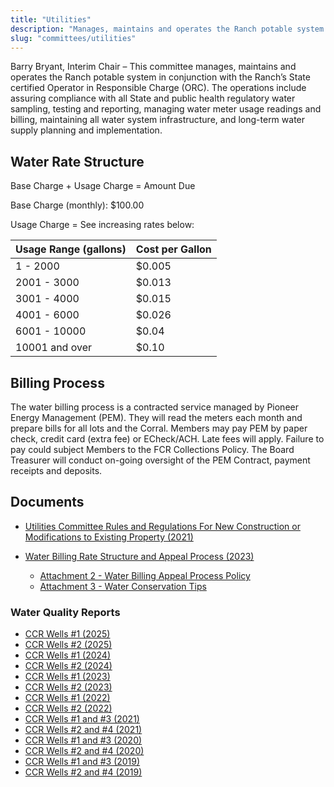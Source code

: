 ```yaml
---
title: "Utilities"
description: "Manages, maintains and operates the Ranch potable system in conjunction with the Ranch’s State certified Operator in Responsible Charge (ORC)."
slug: "committees/utilities"
---
```


Barry Bryant, Interim Chair – This committee manages, maintains and operates the Ranch
potable system in conjunction with the Ranch’s State certified Operator in Responsible Charge
(ORC). The operations include assuring compliance with all State and public health regulatory
water sampling, testing and reporting, managing water meter usage readings and billing,
maintaining all water system infrastructure, and long-term water supply planning and
implementation.

## Water Rate Structure

Base Charge + Usage Charge = Amount Due

Base Charge (monthly): $100.00

Usage Charge = See increasing rates below:

| Usage Range (gallons) | Cost per Gallon |
| --------------------- | --------------- |
| 1 - 2000              | $0.005          |
| 2001 - 3000           | $0.013          |
| 3001 - 4000           | $0.015          |
| 4001 - 6000           | $0.026          |
| 6001 - 10000          | $0.04           |
| 10001 and over        | $0.10           |

## Billing Process

The water billing process is a contracted service managed by Pioneer Energy Management (PEM). They will read the meters each month and prepare bills for all lots and the Corral. Members may pay PEM by paper check, credit card (extra fee) or ECheck/ACH. Late fees will apply. Failure to pay could subject Members to the FCR Collections Policy. The Board Treasurer will conduct on-going oversight of the PEM Contract, payment receipts and deposits.

## Documents

- [Utilities Committee Rules and Regulations For New Construction or Modifications to Existing Property (2021)](/uploads/2021/12/2021_12_Utilities_Committee_Rules_and_Regulations_for_Homeowners.pdf)
- [Water Billing Rate Structure and Appeal Process (2023)](/uploads/documents/water_billing_rate_structure_and_appeals_process_2023.pdf)

  - [Attachment 2 - Water Billing Appeal Process Policy](/uploads/documents/attachment_2_water_billing_appeal_process_policy.pdf)
  - [Attachment 3 - Water Conservation Tips](/uploads/documents/attachment_3_water_conservation_tips.pdf)

### Water Quality Reports

- [CCR Wells #1 (2025)](/uploads/documents/utilities/water_quality_report_no1_ccr_2025.pdf)
- [CCR Wells #2 (2025)](/uploads/documents/utilities/water_quality_report_no2_ccr_2025.pdf)
- [CCR Wells #1 (2024)](/uploads/documents/utilities/water_quality_report_no1_ccr_2024.pdf)
- [CCR Wells #2 (2024)](/uploads/documents/utilities/water_quality_report_no1_ccr_2024.pdf)
- [CCR Wells #1 (2023)](/uploads/documents/utilities/water_quality_report_no1_ccr_2023.pdf)
- [CCR Wells #2 (2023)](/uploads/documents/utilities/water_quality_report_no2_ccr_2023.pdf)
- [CCR Wells #1 (2022)](/uploads/2022/04/FALLS-CREEK-RANCH-NO-1-CO0134240-2022-CCR-Land.pdf)
- [CCR Wells #2 (2022)](/uploads/2022/04/FALLS-CREEK-RANCH-NO-2-CO0134270-2022-CCR-Land.pdf)
- [CCR Wells #1 and #3 (2021)](/uploads/2022/02/FALLS-CREEK-RANCH-NO-1-CO0134240-2021-CCR-.pdf)
- [CCR Wells #2 and #4 (2021)](/uploads/2022/02/FALLS-CREEK-RANCH-NO-2-CO0134270-2021-CCR.pdf)
- [CCR Wells #1 and #3 (2020)](/uploads/2016/03/FALLS-CREEK-RANCH-NO-1-CO0134240-2020-CCR-Port.pdf)
- [CCR Wells #2 and #4 (2020)](/uploads/2016/03/FALLS-CREEK-RANCH-NO-2-CO0134270-2020-CCR.pdf)
- [CCR Wells #1 and #3 (2019)](/uploads/2022/02/FALLS-CREEK-RANCH-NO-1-CO0134240-2019-CCR-Port.pdf)
- [CCR Wells #2 and #4 (2019)](/uploads/2022/02/FALLS-CREEK-RANCH-NO-2-CO0134270-2019-CCR-Port.pdf)

